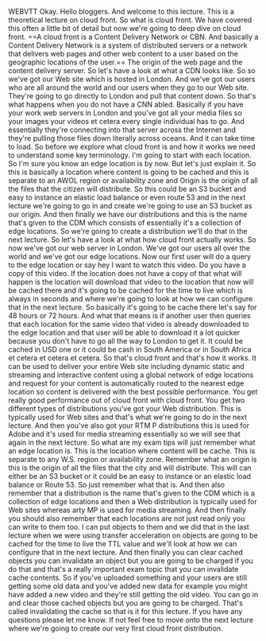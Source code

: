 
 WEBVTT 
 Okay. 
 Hello bloggers. 
 And welcome to this lecture. 
 This is a theoretical lecture on cloud front. 
 So what is cloud front. 
 We have covered this often a little bit of detail but now we're going to deep dive on cloud front. 
==A cloud front is a Content Delivery Network or CBN. And basically a Content Delivery Network is a system of distributed servers or a network that delivers 
 web pages and other web content to a user based on the geographic locations of the user.==
 The origin of the web page and the content delivery server. 
 So let's have a look at what a CDN looks like. 
 So so we've got our Web site which is hosted in London. 
 And we've got our users who are all around the world and our users when they go to our Web site. 
 They're going to go directly to London and pull that content down. 
 So that's what happens when you do not have a CNN abled. 
 Basically if you have your work web servers in London and you've got all your media files so your images 
 your videos et cetera every single individual has to go. 
 And essentially they're connecting into that server across the Internet and they're pulling those files 
 down literally across oceans. 
 And it can take time to load. 
 So before we explore what cloud front is and how it works we need to understand some key terminology. 
 I'm going to start with each location. 
 So I'm sure you know an edge location is by now. 
 But let's just explain it. 
 So this is basically a location where content is going to be cached and this is separate to an AWOL 
 region or availability zone and Origin is the origin of all the files that the citizen will distribute. 
 So this could be an S3 bucket and easy to instance an elastic load balance or even route 53 and in the 
 next lecture we're going to go in and create we're going to use an S3 bucket as our origin. 
 And then finally we have our distributions and this is the name that's given to the CDM which consists 
 of essentially it's a collection of edge locations. 
 So we're going to create a distribution we'll do that in the next lecture. 
 So let's have a look at what how cloud front actually works. 
 So now we've got our web server in London. 
 We've got our users all over the world and we've got our edge locations. 
 Now our first user will do a query to the edge location or say hey I want to watch this video. 
 Do you have a copy of this video. 
 If the location does not have a copy of that what will happen is the location will download that video 
 to the location that now will be cached there and it's going to be cached for the time to live which 
 is always in seconds and where we're going to look at how we can configure that in the next lecture. 
 So basically it's going to be cache there let's say for 48 hours or 72 hours. 
 And what that means is if another user then queries that each location for the same video that video 
 is already downloaded to the edge location and that user will be able to download it a lot quicker because 
 you don't have to go all the way to London to get it. 
 It could be cached in USD one or it could be cash in South America or in South Africa et cetera et cetera 
 et cetera. 
 So that's cloud front and that's how it works. 
 It can be used to deliver your entire Web site including dynamic static and streaming and interactive 
 content using a global network of edge locations and request for your content is automatically routed 
 to the nearest edge location so content is delivered with the best possible performance. 
 You get really good performance out of cloud front with cloud front. 
 You get two different types of distributions you've got your Web distribution. 
 This is typically used for Web sites and that's what we're going to do in the next lecture. 
 And then you've also got your RTM P distributions this is used for Adobe and it's used for media streaming 
 essentially so we will see that again in the next lecture. 
 So what are my exam tips will just remember what an edge location is. 
 This is the location where content will be cache. 
 This is separate to any W.S. region or availability zone. 
 Remember what an origin is this is the origin of all the files that the city and will distribute. 
 This will can either be an S3 bucket or it could be an easy to instance or an elastic load balance or 
 Route 53. 
 So just remember what that is. 
 And then also remember that a distribution is the name that's given to the CDM which is a collection 
 of edge locations and then a Web distribution is typically used for Web sites whereas arty MP is used 
 for media streaming. 
 And then finally you should also remember that each locations are not just read only you can write to 
 them too. 
 I can put objects to them and we did that in the last lecture when we were using transfer acceleration 
 on objects are going to be cached for the time to live the TTL value and we'll look at how we can configure 
 that in the next lecture. 
 And then finally you can clear cached objects you can invalidate an object but you are going to be charged 
 if you do that and that's a really important exam topic that you can invalidate cache contents. 
 So if you've uploaded something and your users are still getting some old data and you've added new 
 data for example you might have added a new video and they're still getting the old video. 
 You can go in and clear those cached objects but you are going to be charged. 
 That's called invalidating the cache so that is it for this lecture. 
 If you have any questions please let me know. 
 If not feel free to move onto the next lecture where we're going to create our very first cloud front 
 distribution.